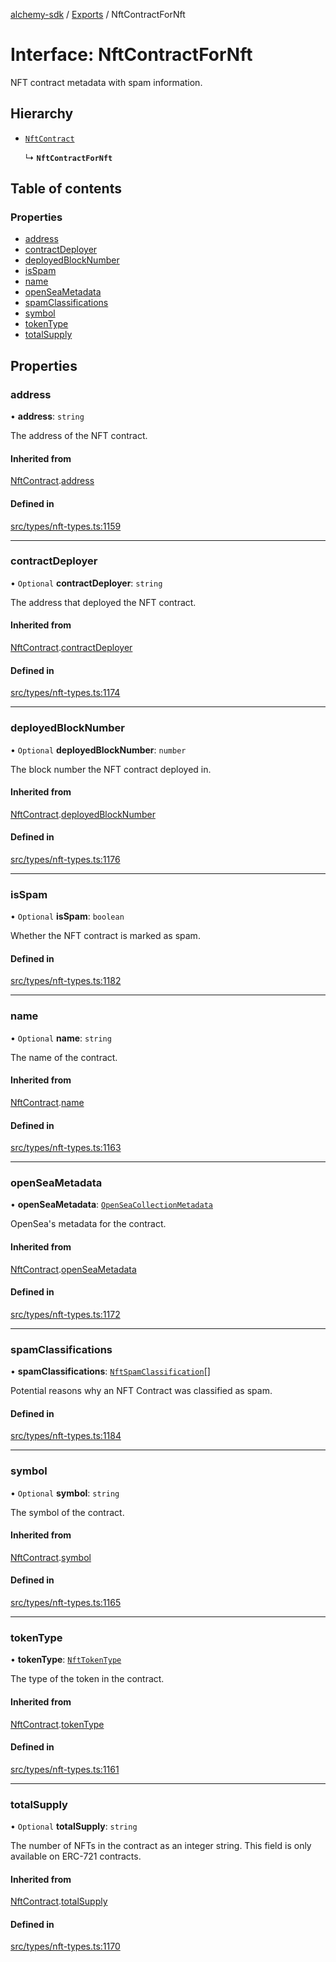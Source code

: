 [alchemy-sdk](../README.md) / [Exports](../modules.md) / NftContractForNft

# Interface: NftContractForNft

NFT contract metadata with spam information.

## Hierarchy

- [`NftContract`](NftContract.md)

  ↳ **`NftContractForNft`**

## Table of contents

### Properties

- [address](NftContractForNft.md#address)
- [contractDeployer](NftContractForNft.md#contractdeployer)
- [deployedBlockNumber](NftContractForNft.md#deployedblocknumber)
- [isSpam](NftContractForNft.md#isspam)
- [name](NftContractForNft.md#name)
- [openSeaMetadata](NftContractForNft.md#openseametadata)
- [spamClassifications](NftContractForNft.md#spamclassifications)
- [symbol](NftContractForNft.md#symbol)
- [tokenType](NftContractForNft.md#tokentype)
- [totalSupply](NftContractForNft.md#totalsupply)

## Properties

### address

• **address**: `string`

The address of the NFT contract.

#### Inherited from

[NftContract](NftContract.md).[address](NftContract.md#address)

#### Defined in

[src/types/nft-types.ts:1159](https://github.com/alchemyplatform/alchemy-sdk-js/blob/311be54/src/types/nft-types.ts#L1159)

___

### contractDeployer

• `Optional` **contractDeployer**: `string`

The address that deployed the NFT contract.

#### Inherited from

[NftContract](NftContract.md).[contractDeployer](NftContract.md#contractdeployer)

#### Defined in

[src/types/nft-types.ts:1174](https://github.com/alchemyplatform/alchemy-sdk-js/blob/311be54/src/types/nft-types.ts#L1174)

___

### deployedBlockNumber

• `Optional` **deployedBlockNumber**: `number`

The block number the NFT contract deployed in.

#### Inherited from

[NftContract](NftContract.md).[deployedBlockNumber](NftContract.md#deployedblocknumber)

#### Defined in

[src/types/nft-types.ts:1176](https://github.com/alchemyplatform/alchemy-sdk-js/blob/311be54/src/types/nft-types.ts#L1176)

___

### isSpam

• `Optional` **isSpam**: `boolean`

Whether the NFT contract is marked as spam.

#### Defined in

[src/types/nft-types.ts:1182](https://github.com/alchemyplatform/alchemy-sdk-js/blob/311be54/src/types/nft-types.ts#L1182)

___

### name

• `Optional` **name**: `string`

The name of the contract.

#### Inherited from

[NftContract](NftContract.md).[name](NftContract.md#name)

#### Defined in

[src/types/nft-types.ts:1163](https://github.com/alchemyplatform/alchemy-sdk-js/blob/311be54/src/types/nft-types.ts#L1163)

___

### openSeaMetadata

• **openSeaMetadata**: [`OpenSeaCollectionMetadata`](OpenSeaCollectionMetadata.md)

OpenSea's metadata for the contract.

#### Inherited from

[NftContract](NftContract.md).[openSeaMetadata](NftContract.md#openseametadata)

#### Defined in

[src/types/nft-types.ts:1172](https://github.com/alchemyplatform/alchemy-sdk-js/blob/311be54/src/types/nft-types.ts#L1172)

___

### spamClassifications

• **spamClassifications**: [`NftSpamClassification`](../enums/NftSpamClassification.md)[]

Potential reasons why an NFT Contract was classified as spam.

#### Defined in

[src/types/nft-types.ts:1184](https://github.com/alchemyplatform/alchemy-sdk-js/blob/311be54/src/types/nft-types.ts#L1184)

___

### symbol

• `Optional` **symbol**: `string`

The symbol of the contract.

#### Inherited from

[NftContract](NftContract.md).[symbol](NftContract.md#symbol)

#### Defined in

[src/types/nft-types.ts:1165](https://github.com/alchemyplatform/alchemy-sdk-js/blob/311be54/src/types/nft-types.ts#L1165)

___

### tokenType

• **tokenType**: [`NftTokenType`](../enums/NftTokenType.md)

The type of the token in the contract.

#### Inherited from

[NftContract](NftContract.md).[tokenType](NftContract.md#tokentype)

#### Defined in

[src/types/nft-types.ts:1161](https://github.com/alchemyplatform/alchemy-sdk-js/blob/311be54/src/types/nft-types.ts#L1161)

___

### totalSupply

• `Optional` **totalSupply**: `string`

The number of NFTs in the contract as an integer string. This field is only
available on ERC-721 contracts.

#### Inherited from

[NftContract](NftContract.md).[totalSupply](NftContract.md#totalsupply)

#### Defined in

[src/types/nft-types.ts:1170](https://github.com/alchemyplatform/alchemy-sdk-js/blob/311be54/src/types/nft-types.ts#L1170)
